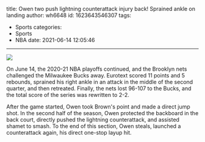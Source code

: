 title: Owen two push lightning counterattack injury back! Sprained ankle on landing
author: wh6648
id: 1623643546307
tags: 
- Sports
categories: 
- Sports
- NBA
date: 2021-06-14 12:05:46
---
![](https://p8.itc.cn/q_70/images01/20210614/836d024e11f04ec684434c5ddfeeb0aa.jpeg)


On June 14, the 2020-21 NBA playoffs continued, and the Brooklyn nets challenged the Milwaukee Bucks away. Eurotext scored 11 points and 5 rebounds, sprained his right ankle in an attack in the middle of the second quarter, and then retreated. Finally, the nets lost 96-107 to the Bucks, and the total score of the series was rewritten to 2-2.

After the game started, Owen took Brown's point and made a direct jump shot. In the second half of the season, Owen protected the backboard in the back court, directly pushed the lightning counterattack, and assisted shamet to smash. To the end of this section, Owen steals, launched a counterattack again, his direct one-stop layup hit.

